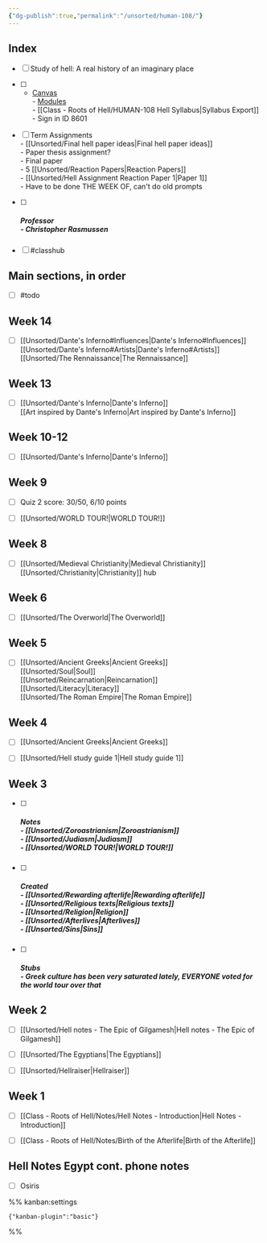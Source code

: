 ```yaml
---
{"dg-publish":true,"permalink":"/unsorted/human-108/"}
---
```



## Index

- [ ] Study of hell: A real history of an imaginary place
- [ ] - [Canvas](https://4cd.instructure.com/courses/81195)<br>- [Modules](https://4cd.instructure.com/courses/81195/modules)<br>- [[Class - Roots of Hell/HUMAN-108 Hell Syllabus\|Syllabus Export]]<br>- Sign in ID 8601
- [ ] Term Assignments<br>- [[Unsorted/Final hell paper ideas\|Final hell paper ideas]]<br>	- Paper thesis assignment?<br>	- Final paper<br>- 5 [[Unsorted/Reaction Papers\|Reaction Papers]]<br>	- [[Unsorted/Hell Assignment Reaction Paper 1\|Paper 1]]<br>	- Have to be done THE WEEK OF, can't do old prompts
- [ ] ##### Professor<br>- Christopher Rasmussen
- [ ] #classhub


## Main sections, in order

- [ ] #todo


## Week 14

- [ ] [[Unsorted/Dante's Inferno#Influences\|Dante's Inferno#Influences]]<br>[[Unsorted/Dante's Inferno#Artists\|Dante's Inferno#Artists]]<br>[[Unsorted/The Rennaissance\|The Rennaissance]]


## Week 13

- [ ] [[Unsorted/Dante's Inferno\|Dante's Inferno]]<br>[[Art inspired by Dante's Inferno\|Art inspired by Dante's Inferno]]


## Week 10-12

- [ ] [[Unsorted/Dante's Inferno\|Dante's Inferno]]


## Week 9

- [ ] Quiz 2 score: 30/50, 6/10 points
- [ ] [[Unsorted/WORLD TOUR!\|WORLD TOUR!]]


## Week 8

- [ ] [[Unsorted/Medieval Christianity\|Medieval Christianity]]<br>[[Unsorted/Christianity\|Christianity]] hub


## Week 6

- [ ] [[Unsorted/The Overworld\|The Overworld]]


## Week 5

- [ ] [[Unsorted/Ancient Greeks\|Ancient Greeks]]<br>[[Unsorted/Soul\|Soul]]<br>[[Unsorted/Reincarnation\|Reincarnation]]<br>[[Unsorted/Literacy\|Literacy]]<br>[[Unsorted/The Roman Empire\|The Roman Empire]]


## Week 4

- [ ] [[Unsorted/Ancient Greeks\|Ancient Greeks]]
- [ ] [[Unsorted/Hell study guide 1\|Hell study guide 1]]


## Week 3

- [ ] ##### Notes<br>- [[Unsorted/Zoroastrianism\|Zoroastrianism]]<br>- [[Unsorted/Judiasm\|Judiasm]]<br>- [[Unsorted/WORLD TOUR!\|WORLD TOUR!]]
- [ ] ##### Created<br>- [[Unsorted/Rewarding afterlife\|Rewarding afterlife]]<br>- [[Unsorted/Religious texts\|Religious texts]]<br>- [[Unsorted/Religion\|Religion]]<br>- [[Unsorted/Afterlives\|Afterlives]]<br>- [[Unsorted/Sins\|Sins]]
- [ ] ##### Stubs<br>- Greek culture has been very saturated lately, EVERYONE voted for the world tour over that


## Week 2

- [ ] [[Unsorted/Hell notes - The Epic of Gilgamesh\|Hell notes - The Epic of Gilgamesh]]
- [ ] [[Unsorted/The Egyptians\|The Egyptians]]
- [ ] [[Unsorted/Hellraiser\|Hellraiser]]


## Week 1

- [ ] [[Class - Roots of Hell/Notes/Hell Notes - Introduction\|Hell Notes - Introduction]]
- [ ] [[Class - Roots of Hell/Notes/Birth of the Afterlife\|Birth of the Afterlife]]


## Hell Notes Egypt cont. phone notes

- [ ] Osiris




%% kanban:settings
```
{"kanban-plugin":"basic"}
```
%%
